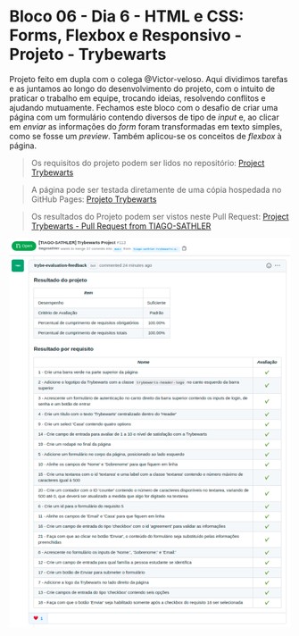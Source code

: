 # Bloco 06 - Dia 6 - HTML e CSS: Forms, Flexbox e Responsivo - Projeto - Trybewarts

Projeto feito em dupla com o colega @Victor-veloso. Aqui dividimos tarefas e as juntamos ao longo do desenvolvimento do projeto, com o intuito de praticar o trabalho em equipe, trocando ideias, resolvendo conflitos e ajudando mutuamente. Fechamos este bloco com o desafio de criar uma página com um formulário contendo diversos de tipo de *input* e, ao clicar em *enviar* as informações do *form* foram transformadas em texto simples, como se fosse um *preview*. Também aplicou-se os conceitos de *flexbox* à página.

> Os requisitos do projeto podem ser lidos no repositório: [Project Trybewarts](https://github.com/tryber/sd-014-a-project-trybewarts)

> A página pode ser testada diretamente de uma cópia hospedada no GitHub Pages: [Projeto Trybewarts](https://tiagosathler.github.io/projects/trybewarts/index.html)

> Os resultados do Projeto podem ser vistos neste Pull Request: [Project Trybewarts - Pull Request from TIAGO-SATHLER](https://github.com/tryber/sd-014-a-project-trybewarts/pull/113)

![](https://github.com/tiagosathler/trybe-exercises/blob/master/fundamentos/bloco-06-html-e-css-forms-flexbox-e-responsivo/dia-6-projeto-trybewarts/Results-Trybewarts-Project.png)
